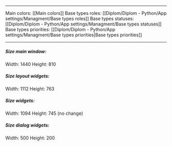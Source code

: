 
___

Main colors: [[Main colors]]
Base types roles: [[Diplom/Diplom - Python/App settings/Managment/Base types roles]]
Base types statuses: [[Diplom/Diplom - Python/App settings/Managment/Base types statuses]]
Base types priorities: [[Diplom/Diplom - Python/App settings/Managment/Base types priorities|Base types priorities]]
___
##### Size main window:
Width: 1440
Height: 810
##### Size layout widgets:
Width: 1112
Height: 763
##### Size widgets:
Width: 1094
Height: 745 (no change)
##### Size dialog widgets:
Width: 500
Height: 200
